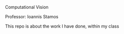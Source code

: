 Computational Vision

Professor: Ioannis Stamos

This repo is about the work I have done, within my class  

